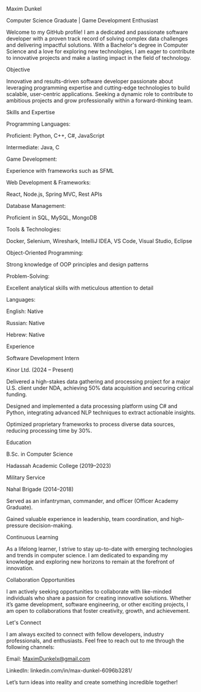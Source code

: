 Maxim Dunkel

Computer Science Graduate | Game Development Enthusiast

Welcome to my GitHub profile! I am a dedicated and passionate software developer with a proven track record of solving complex data challenges and delivering impactful solutions. With a Bachelor's degree in Computer Science and a love for exploring new technologies, I am eager to contribute to innovative projects and make a lasting impact in the field of technology.

Objective

Innovative and results-driven software developer passionate about leveraging programming expertise and cutting-edge technologies to build scalable, user-centric applications. Seeking a dynamic role to contribute to ambitious projects and grow professionally within a forward-thinking team.

Skills and Expertise

Programming Languages:

Proficient: Python, C++, C#, JavaScript

Intermediate: Java, C

Game Development:

Experience with frameworks such as SFML

Web Development & Frameworks:

React, Node.js, Spring MVC, Rest APIs

Database Management:

Proficient in SQL, MySQL, MongoDB

Tools & Technologies:

Docker, Selenium, Wireshark, IntelliJ IDEA, VS Code, Visual Studio, Eclipse

Object-Oriented Programming:

Strong knowledge of OOP principles and design patterns

Problem-Solving:

Excellent analytical skills with meticulous attention to detail

Languages:

English: Native

Russian: Native

Hebrew: Native

Experience

Software Development Intern

Kinor Ltd. (2024 – Present)

Delivered a high-stakes data gathering and processing project for a major U.S. client under NDA, achieving 50% data acquisition and securing critical funding.

Designed and implemented a data processing platform using C# and Python, integrating advanced NLP techniques to extract actionable insights.

Optimized proprietary frameworks to process diverse data sources, reducing processing time by 30%.

Education

B.Sc. in Computer Science

Hadassah Academic College (2019–2023)

Military Service

Nahal Brigade (2014–2018)

Served as an infantryman, commander, and officer (Officer Academy Graduate).

Gained valuable experience in leadership, team coordination, and high-pressure decision-making.

Continuous Learning

As a lifelong learner, I strive to stay up-to-date with emerging technologies and trends in computer science. I am dedicated to expanding my knowledge and exploring new horizons to remain at the forefront of innovation.

Collaboration Opportunities

I am actively seeking opportunities to collaborate with like-minded individuals who share a passion for creating innovative solutions. Whether it’s game development, software engineering, or other exciting projects, I am open to collaborations that foster creativity, growth, and achievement.

Let's Connect

I am always excited to connect with fellow developers, industry professionals, and enthusiasts. Feel free to reach out to me through the following channels:

Email: MaximDunkelx@gmail.com

LinkedIn: linkedin.com/in/max-dunkel-6096b3281/

Let’s turn ideas into reality and create something incredible together!

